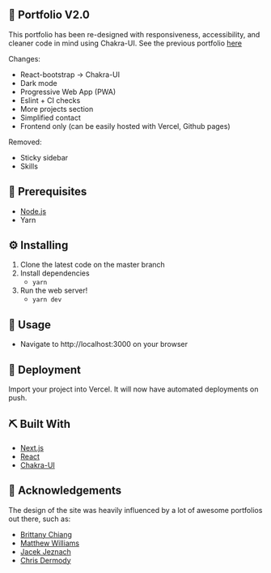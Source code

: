 ## 🚀 Portfolio V2.0

This portfolio has been re-designed with responsiveness, accessibility, and cleaner code in mind using Chakra-UI.
See the previous portfolio [here](https://github.com/jcserv/portfoliov1)

Changes:

- React-bootstrap -> Chakra-UI
- Dark mode
- Progressive Web App (PWA)
- Eslint + CI checks
- More projects section
- Simplified contact
- Frontend only (can be easily hosted with Vercel, Github pages)

Removed:

- Sticky sidebar
- Skills

## 💼 Prerequisites

- [Node.js](https://nodejs.org/en/download/)
- Yarn

## ⚙️ Installing

1. Clone the latest code on the master branch
2. Install dependencies
   - `yarn`
3. Run the web server!
   - `yarn dev`

## 🎈 Usage

- Navigate to http://localhost:3000 on your browser

## 💫 Deployment

Import your project into Vercel. It will now have automated deployments on push.

## ⛏️ Built With

- [Next.js](https://nextjs.org/)
- [React](https://reactjs.org/)
- [Chakra-UI](https://chakra-ui.com/)

## 📗 Acknowledgements

The design of the site was heavily influenced by a lot of awesome portfolios out there, such as:

- <a href="https://brittanychiang.com/">Brittany Chiang</a>
- <a href="http://findmatthew.com/">Matthew Williams</a>
- <a href="https://jacekjeznach.com/">Jacek Jeznach</a>
- <a href="https://chippd.github.io/">Chris Dermody</a>

